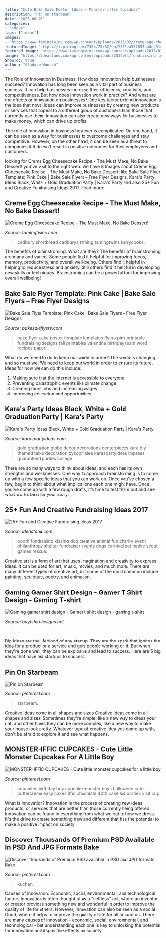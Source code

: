```yaml
---
title: "Cute Bake Sale Poster Ideas ~ Monster-iffic Cupcakes"
description: "Pin on starbeam"
date: "2023-06-23"
categories:
- "ideas"
tags: ["ideas"]
images:
- "https://www.tamingtwins.com/wp-content/uploads/2015/02/creme-egg-cheesecake-recipe.jpg"
featuredImage: "https://i.pinimg.com/736x/25/52/ea/2552ea577055aa0ec91c0debe150bb24.jpg"
featured_image: "https://www.tamingtwins.com/wp-content/uploads/2015/02/creme-egg-cheesecake-recipe.jpg"
image: "https://ideastand.com/wp-content/uploads/2014/04/fundraising-ideas/10-dog-kissing-booth.jpg"
ShowToc: true
author: "Gladyce Wunsch"
---
```



The Role of Innovation in Business: How does innovation help businesses succeed?
Innovation has long been seen as a vital part of business success. It can help businesses increase their efficiency, creativity, and competitiveness. But how does innovation work in practice? And what are the effects of innovation on businesses?
One key factor behind innovation is the idea that novel ideas can improve businesses by creating new products or services that appeal to a different group of customers than those that currently use them. Innovation can also create new ways for businesses to make money, which can drive up profits.

The role of innovation in business however is complicated. On one hand, it can be seen as a way for businesses to overcome challenges and stay competitive. However, on the other hand, it can be seen as a threat to companies if it doesn’t result in positive outcomes for their employees and customers.

	

		
looking for Creme Egg Cheesecake Recipe - The Must Make, No Bake Dessert! you've visit to the right web. We have 8 Images about Creme Egg Cheesecake Recipe - The Must Make, No Bake Dessert! like Bake Sale Flyer Template: Pink Cake | Bake Sale Flyers – Free Flyer Designs, Kara&#039;s Party Ideas Black, White + Gold Graduation Party | Kara&#039;s Party and also 25+ Fun and Creative Fundraising Ideas 2017. Read more:
		
    
## Creme Egg Cheesecake Recipe - The Must Make, No Bake Dessert!

<img loading=lazy src="https://www.tamingtwins.com/wp-content/uploads/2015/02/creme-egg-cheesecake-recipe.jpg" onerror="this.onerror=null;this.src='https://tse3.mm.bing.net/th?id=OIP.yy9EJAjB-JRFHLuqSI0hkAHaJ4&amp;pid=15.1';" alt="Creme Egg Cheesecake Recipe - The Must Make, No Bake Dessert!">

_Source: tamingtwins.com_

>cadbury shortbread cadburys taming tamingtwins kerrycooks. 

	

The benefits of brainstroming: What are they?
The benefits of brainstroming are many and varied. Some people find it helpful for improving focus, memory, productivity, and overall well-being. Others find it helpful in helping to reduce stress and anxiety. Still others find it helpful in developing new skills or techniques. Brainstroming can be a powerful tool for improving overall wellbeing!

    
## Bake Sale Flyer Template: Pink Cake | Bake Sale Flyers – Free Flyer Designs

<img loading=lazy src="http://bakesaleflyers.com/wp-content/uploads/2011/07/bakesaleflyer-231x300.jpg" onerror="this.onerror=null;this.src='https://tse4.mm.bing.net/th?id=OIP.FQs4vvVQ5QOUEfw_IFGl9QAAAA&amp;pid=15.1';" alt="Bake Sale Flyer Template: Pink Cake | Bake Sale Flyers – Free Flyer Designs">

_Source: bakesaleflyers.com_

>bake flyer cake poster template templates flyers pink printable fundraising designs fall printables valentine birthday team word recipes paper. 

	

What do we need to do to keep our world in order?
The world is changing, and so must we. We need to keep our world in order to ensure its future. Ideas for how we can do this include: 
1. Making sure that the internet is accessible to everyone 
2. Preventing catastrophic events like climate change 
3. Creating more jobs and increasing wages 
4. Improving education and opportunities 

    
## Kara&#039;s Party Ideas Black, White + Gold Graduation Party | Kara&#039;s Party

<img loading=lazy src="https://karaspartyideas.com/wp-content/uploads/2016/05/Black-White-Gold-Graduation-Party-via-Karas-Party-Ideas-KarasPartyIdeas.com13.jpeg" onerror="this.onerror=null;this.src='https://tse1.mm.bing.net/th?id=OIP.d781_Ih2gPnKWEm6c7kCMQHaLH&amp;pid=15.1';" alt="Kara&#039;s Party Ideas Black, White + Gold Graduation Party | Kara&#039;s Party">

_Source: karaspartyideas.com_

>gold graduation globe decor decorations centerpieces kara diy themed table decoration bysophialee karaspartyideas impress guaranteed parties college. 

	

There are so many ways to think about ideas, and each has its own strengths and weaknesses. One way to approach brainstorming is to come up with a few specific ideas that you can work on. Once you’ve chosen a few, begin to think about what implications each one might have. Once you’ve come up with a few rough drafts, it’s time to test them out and see what works best for your story.

    
## 25+ Fun And Creative Fundraising Ideas 2017

<img loading=lazy src="https://ideastand.com/wp-content/uploads/2014/04/fundraising-ideas/10-dog-kissing-booth.jpg" onerror="this.onerror=null;this.src='https://tse2.mm.bing.net/th?id=OIP.Am7zg8KGA6YzBZ-uwwlIAAHaJ7&amp;pid=15.1';" alt="25+ Fun and Creative Fundraising Ideas 2017">

_Source: ideastand.com_

>booth fundraising kissing dog creative animal fun charity event philanthropy shelter fundraiser events dogs carnival pet hative scout games rescue. 

	

Creative art is a form of art that uses imagination and creativity to express ideas. It can be used for art, music, movies, and much more. There are many different types of creative art, but some of the most common include painting, sculpture, poetry, and animation.

    
## Gaming Gamer Shirt Design - Gamer T Shirt Design - Gaming T-shirt

<img loading=lazy src="https://www.buytshirtdesigns.net/wp-content/uploads/2020/12/Preview-3-20-800x800.jpg" onerror="this.onerror=null;this.src='https://tse4.mm.bing.net/th?id=OIP.bd1wq3J9MavUMZlb2T50vgHaHa&amp;pid=15.1';" alt="Gaming gamer shirt design - Gamer t shirt design - gaming t-shirt">

_Source: buytshirtdesigns.net_

>. 

	

Big Ideas are the lifeblood of any startup. They are the spark that ignites the idea for a product or a service and gets people working on it. But when they're done well, they can be explosive and lead to success. Here are 5 big ideas that have led startups to success.

    
## Pin On Starbeam

<img loading=lazy src="https://i.pinimg.com/736x/f8/ed/24/f8ed2449f472814a65685175e183336f.jpg" onerror="this.onerror=null;this.src='https://tse2.mm.bing.net/th?id=OIP.c510D2AnKPzhTd79cknwwAHaJ3&amp;pid=15.1';" alt="Pin on Starbeam">

_Source: pinterest.com_

>starbeam. 

	

Creative ideas come in all shapes and sizes
Creative ideas come in all shapes and sizes. Sometimes they're simple, like a new way to dress your cat, and other times they can be more complex, like a new way to make your house look pretty. Whatever type of creative idea you come up with, don't be afraid to explore it and see what happens.

    
## MONSTER-IFFIC CUPCAKES - Cute Little Monster Cupcakes For A Little Boy

<img loading=lazy src="https://s-media-cache-ak0.pinimg.com/736x/aa/e1/56/aae1563b760b94e539c5ab729477b845--kids-birthday-cupcakes-baby-boy-cupcakes.jpg" onerror="this.onerror=null;this.src='https://tse3.mm.bing.net/th?id=OIP.tnRBuu9nPr47d23Of_ogDQHaLH&amp;pid=15.1';" alt="MONSTER-IFFIC CUPCAKES - Cute little monster cupcakes for a little boy">

_Source: pinterest.com_

>cupcakes birthday boy cupcake monster boys halloween cute buttercream easy cakes iffic chocolate 40th cake kid parties visit cup. 

	

What is innovation?
Innovation is the process of creating new ideas, products, or services that are better than those currently being offered. Innovation can be found in everything from what we eat to how we dress. It's the drive to create something new and different that has the potential to make a positive impact on society.

    
## Discover Thousands Of Premium PSD Available In PSD And JPG Formats Bake

<img loading=lazy src="https://i.pinimg.com/736x/25/52/ea/2552ea577055aa0ec91c0debe150bb24.jpg" onerror="this.onerror=null;this.src='https://tse2.mm.bing.net/th?id=OIP.haOJAeVAns7qA4f2M4hFRgHaHa&amp;pid=15.1';" alt="Discover thousands of Premium PSD available in PSD and JPG formats Bake">

_Source: pinterest.com_

>kuchen. 

	

Causes of innovation: Economic, social, environmental, and technological factors
Innovation is often thought of as a "selfless" act, where an inventor or creator provides something new and wonderful in order to improve the quality of life for others. However, innovation can also be seen as a social Good, where it helps to improve the quality of life for all around us. There are many causes of innovation - economic, social, environmental, and technological - but understanding each one is key to unlocking the potential for innovation and itspositive effects on society.

